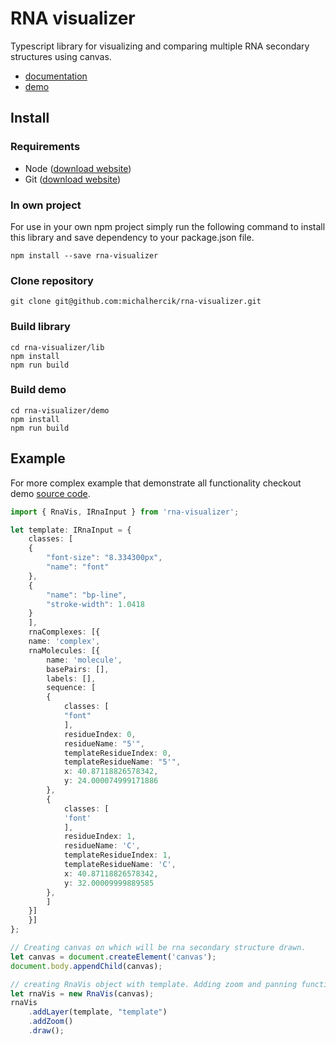 # RNA visualizer

Typescript library for visualizing and comparing multiple RNA secondary structures
using canvas.
 - [documentation](./lib/docs/README.md)
 - [demo](https://michalhercik.github.io/rna-visualizer/)

## Install

### Requirements
 - Node ([download website](https://nodejs.org/en/download))
 - Git ([download website](https://git-scm.com/downloads))

### In own project

For use in your own npm project simply run the following command to install this
library and save dependency to your package.json file.

```
npm install --save rna-visualizer
```

### Clone repository

```
git clone git@github.com:michalhercik/rna-visualizer.git
```

### Build library

```
cd rna-visualizer/lib
npm install
npm run build
```

### Build demo

```
cd rna-visualizer/demo
npm install
npm run build
```

## Example

For more complex example that demonstrate all functionality checkout demo [source code](./demo/src).

```typescript
import { RnaVis, IRnaInput } from 'rna-visualizer';

let template: IRnaInput = {
    classes: [
	{
	    "font-size": "8.334300px",
	    "name": "font"
	},
	{
	    "name": "bp-line",
	    "stroke-width": 1.0418
	}
    ],
    rnaComplexes: [{
	name: 'complex',
	rnaMolecules: [{
	    name: 'molecule',
	    basePairs: [],
	    labels: [],
	    sequence: [ 
		{
		    classes: [
			"font"
		    ],
		    residueIndex: 0,
		    residueName: "5'",
		    templateResidueIndex: 0,
		    templateResidueName: "5'",
		    x: 40.87118826578342,
		    y: 24.000074999171886
		},
		{
		    classes: [
			'font'
		    ],
		    residueIndex: 1,
		    residueName: 'C',
		    templateResidueIndex: 1,
		    templateResidueName: 'C',
		    x: 40.87118826578342,
		    y: 32.00009999889585
		},
	    ]
	}]
    }]
};

// Creating canvas on which will be rna secondary structure drawn.
let canvas = document.createElement('canvas');
document.body.appendChild(canvas);

// creating RnaVis object with template. Adding zoom and panning functionality.
let rnaVis = new RnaVis(canvas);
rnaVis
    .addLayer(template, "template")
    .addZoom()
    .draw();
```

